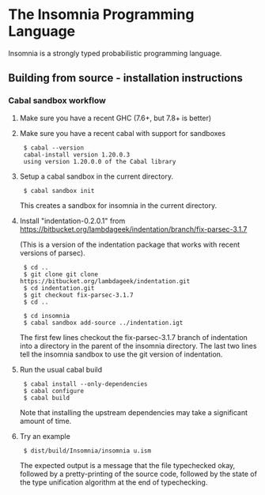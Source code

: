 The Insomnia Programming Language
=================================

Insomnia is a strongly typed probabilistic programming language.

Building from source - installation instructions
------------------------------------------------

### Cabal sandbox workflow

1. Make sure you have a recent GHC (7.6+, but 7.8+ is better)

2. Make sure you have a recent cabal with support for sandboxes

        $ cabal --version
        cabal-install version 1.20.0.3
        using version 1.20.0.0 of the Cabal library

3. Setup a cabal sandbox in the current directory.

        $ cabal sandbox init

    This creates a sandbox for insomnia in the current directory.

4. Install "indentation-0.2.0.1" from https://bitbucket.org/lambdageek/indentation/branch/fix-parsec-3.1.7

    (This is a version of the indentation package that works with recent versions of parsec).

        $ cd ..
        $ git clone git clone https://bitbucket.org/lambdageek/indentation.git
        $ cd indentation.git
        $ git checkout fix-parsec-3.1.7
        $ cd ..

        $ cd insomnia
        $ cabal sandbox add-source ../indentation.igt

    The first few lines checkout the fix-parsec-3.1.7 branch of
    indentation into a directory in the parent of the insomnia
    directory.  The last two lines tell the insomnia sandbox to use the git version of indentation.

4. Run the usual cabal build

        $ cabal install --only-dependencies
        $ cabal configure
        $ cabal build

    Note that installing the upstream dependencies may take a significant
    amount of time.

5. Try an example

        $ dist/build/Insomnia/insomnia u.ism

    The expected output is a message that the file typechecked okay,
    followed by a pretty-printing of the source code, followed by the
    state of the type unification algorithm at the end of typechecking.
    
